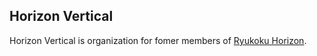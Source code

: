 ## Horizon Vertical
Horizon Vertical is organization for fomer members of [Ryukoku Horizon](https://github.com/ryukoku-horizon).

